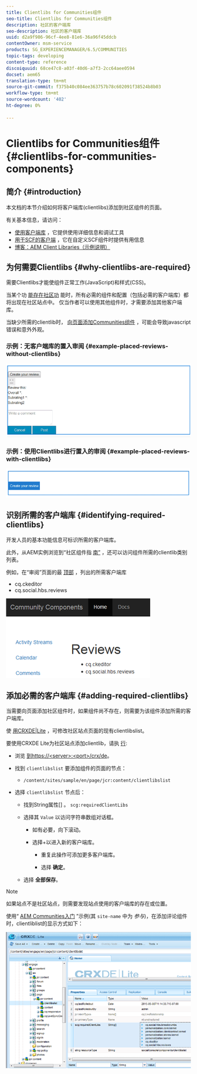 ```yaml
---
title: Clientlibs for Communities组件
seo-title: Clientlibs for Communities组件
description: 社区的客户端库
seo-description: 社区的客户端库
uuid: d2a9f986-96cf-4ee8-81e6-36a96f45ddcb
contentOwner: msm-service
products: SG_EXPERIENCEMANAGER/6.5/COMMUNITIES
topic-tags: developing
content-type: reference
discoiquuid: 68ce47c8-a03f-40d6-a7f3-2cc64aee0594
docset: aem65
translation-type: tm+mt
source-git-commit: f375b40c084ee363757b78c602091f38524b8b03
workflow-type: tm+mt
source-wordcount: '402'
ht-degree: 0%

---
```



# Clientlibs for Communities组件 {#clientlibs-for-communities-components}

## 简介 {#introduction}

本文档的本节介绍如何将客户端库(clientlibs)添加到社区组件的页面。

有关基本信息，请访问：

* [使用客户端库](/help/sites-developing/clientlibs.md) ，它提供使用详细信息和调试工具
* [用于SCF的客户端](/help/communities/client-customize.md#clientlibs) ，它在自定义SCF组件时提供有用信息
* [博客：AEM Client Libraries（示例说明）](https://blogs.adobe.com/experiencedelivers/experience-management/clientlibs-explained-example/)

## 为何需要Clientlibs {#why-clientlibs-are-required}

需要Clientlibs才能使组件正常工作(JavaScript)和样式(CSS)。

当某个功 [能存在社区功](/help/communities/functions.md) 能时，所有必需的组件和配置（包括必需的客户端库）都将出现在社区站点中。 仅当作者可以使用其他组件时，才需要添加其他客户端库。

当缺少所需的clientlib时， [向页面添加Communities组件](/help/communities/author-communities.md) ，可能会导致javascript错误和意外外观。

### 示例：无客户端库的置入审阅 {#example-placed-reviews-without-clientlibs}

![置入审阅](assets/placed-reviews.png)

### 示例：使用Clientlibs进行置入的审阅 {#example-placed-reviews-with-clientlibs}

![reviews-clientlibs](assets/reviews-clientlibs.png)

## 识别所需的客户端库 {#identifying-required-clientlibs}

开发人员的基本功能信息可标识所需的客户端库。

此外，从AEM实例浏览到“社区组件指 [南”](/help/communities/components-guide.md) ，还可以访问组件所需的clientlib类别列表。

例如，在“审阅”页面的最 [顶部](https://localhost:4502/content/community-components/en/reviews.html) ，列出的所需客户端库

* cq.ckeditor
* cq.social.hbs.reviews

![clientlibs-reviews](assets/clientlibs-reviews.png)

## 添加必需的客户端库 {#adding-required-clientlibs}

当需要向页面添加社区组件时，如果组件尚不存在，则需要为该组件添加所需的客户端库。

使 [用CRXDE|Lite](#using-crxde-lite) ，可修改社区站点页面的现有clientlibslist。

要使用CRXDE Lite为社区站点添加clientlib，请执 [行](/help/sites-developing/developing-with-crxde-lite.md):

* 浏览 [到https://&lt;server>:&lt;port>/crx/de](https://localhost:4502/crx/de)。
* 找到 `clientlibslist` 要添加组件的页面的节点：

   * `/content/sites/sample/en/page/jcr:content/clientlibslist`

* 选择 `clientlibslist` 节点后：

   * 找到String属性[] 。 `scg:requiredClientLibs`
   * 选择其 `Value` 以访问字符串数组对话框。

      * 如有必要，向下滚动。
      * 选择+以进入新的客户端库。

         * 重复此操作可添加更多客户端库。

         * 选择 **确定**。
   * 选择 **全部保存**。


>[!NOTE]
>
>如果站点不是社区站点，则需要发现站点使用的客户端库的存在或位置。

使用“ [AEM Communities入门](/help/communities/getting-started.md) ”示例(其 `site-name` 中为 *参与*)，在添加评论组件时，clientliblist的显示方式如下：

![审阅组件](assets/review-component.png)

